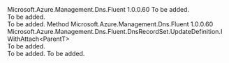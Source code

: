 <Type Name="IWithETagCheck&lt;ParentT&gt;" FullName="Microsoft.Azure.Management.Dns.Fluent.DnsRecordSet.UpdateDefinition.IWithETagCheck&lt;ParentT&gt;">
  <TypeSignature Language="C#" Value="public interface IWithETagCheck&lt;ParentT&gt;" />
  <TypeSignature Language="ILAsm" Value=".class public interface auto ansi abstract IWithETagCheck`1&lt;ParentT&gt;" />
  <TypeSignature Language="DocId" Value="T:Microsoft.Azure.Management.Dns.Fluent.DnsRecordSet.UpdateDefinition.IWithETagCheck`1" />
  <TypeSignature Language="VB.NET" Value="Public Interface IWithETagCheck(Of ParentT)" />
  <TypeSignature Language="F#" Value="type IWithETagCheck&lt;'ParentT&gt; = interface" />
  <AssemblyInfo>
    <AssemblyName>Microsoft.Azure.Management.Dns.Fluent</AssemblyName>
    <AssemblyVersion>1.0.0.60</AssemblyVersion>
  </AssemblyInfo>
  <TypeParameters>
    <TypeParameter Name="ParentT" />
  </TypeParameters>
  <Interfaces />
  <Docs>
    <typeparam name="ParentT">To be added.</typeparam>
    <summary>To be added.</summary>
    <remarks>To be added.</remarks>
  </Docs>
  <Members>
    <Member MemberName="WithETagCheck">
      <MemberSignature Language="C#" Value="public Microsoft.Azure.Management.Dns.Fluent.DnsRecordSet.UpdateDefinition.IWithAttach&lt;ParentT&gt; WithETagCheck ();" />
      <MemberSignature Language="ILAsm" Value=".method public hidebysig newslot virtual instance class Microsoft.Azure.Management.Dns.Fluent.DnsRecordSet.UpdateDefinition.IWithAttach`1&lt;!ParentT&gt; WithETagCheck() cil managed" />
      <MemberSignature Language="DocId" Value="M:Microsoft.Azure.Management.Dns.Fluent.DnsRecordSet.UpdateDefinition.IWithETagCheck`1.WithETagCheck" />
      <MemberSignature Language="VB.NET" Value="Public Function WithETagCheck () As IWithAttach(Of ParentT)" />
      <MemberSignature Language="F#" Value="abstract member WithETagCheck : unit -&gt; Microsoft.Azure.Management.Dns.Fluent.DnsRecordSet.UpdateDefinition.IWithAttach&lt;'ParentT&gt;" Usage="iWithETagCheck.WithETagCheck " />
      <MemberType>Method</MemberType>
      <AssemblyInfo>
        <AssemblyName>Microsoft.Azure.Management.Dns.Fluent</AssemblyName>
        <AssemblyVersion>1.0.0.60</AssemblyVersion>
      </AssemblyInfo>
      <ReturnValue>
        <ReturnType>Microsoft.Azure.Management.Dns.Fluent.DnsRecordSet.UpdateDefinition.IWithAttach&lt;ParentT&gt;</ReturnType>
      </ReturnValue>
      <Parameters />
      <Docs>
        <summary>To be added.</summary>
        <returns>To be added.</returns>
        <remarks>To be added.</remarks>
      </Docs>
    </Member>
  </Members>
</Type>